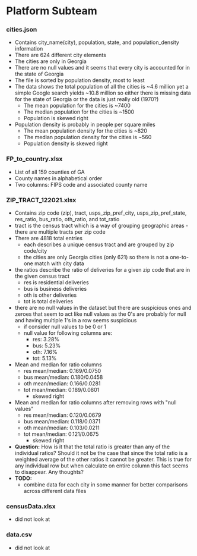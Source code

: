 # Platform Subteam

### cities.json
- Contains city_name(city), population, state, and population_density information
- There are 624 different city elements
- The cities are only in Georgia
- There are no null values and it seems that every city is accounted for in the state of Georgia 
- The file is sorted by population density, most to least
- The data shows the total population of all the cities is ~4.6 million yet a simple Google search yields ~10.8 million so either there is missing data for the state of Georgia or the data is just really old (1970?)   
    - The mean population for the cities is ~7400
    - The median population for the cities is ~1500
    - Population is skewed right 
- Population density is probably in people per square miles
    - The mean population density for the cities is ~820
    - The median population density for the cities is ~560
    - Population density is skewed right

### FP_to_country.xlsx
- List of all 159 counties of GA
- County names in alphabetical order
- Two columns: FIPS code and associated county name

### ZIP_TRACT_122021.xlsx
- Contains zip code (zip), tract, usps_zip_pref_city, usps_zip_pref_state,
  res_ratio, bus_ratio, oth_ratio, and tot_ratio
- tract is the census tract which is a way of grouping geographic areas
    -there are multiple tracts per zip code
- There are 4818 total entries
    - each describes a unique census tract and are grouped by zip code/city
    - the cities are only Georgia cities (only 621) so there is not a one-to-one
      match with city data
- the ratios describe the ratio of deliveries for a given zip code that are in
  the given census tract
    - res is residential deliveries
    - bus is business deliveries
    - oth is other deliveries
    - tot is total deliveries
- there are no null values in the dataset but there are suspicious ones and
  zeroes that seem to act like null values as the 0's are probably for null and
  having multiple 1's in a row seems suspicious
    - if consider null values to be 0 or 1
    - null value for following columns are:
        - res: 3.28%
        - bus: 5.23%
        - oth: 7.16%
        - tot: 5.13%
- Mean and median for ratio columns
    - res mean/median: 0.169/0.0750
    - bus mean/median: 0.180/0.0458
    - oth mean/median: 0.166/0.0281
    - tot mean/median: 0.189/0.0801
        - skewed right
- Mean and median for ratio columns after removing rows with "null values"
    - res mean/median: 0.120/0.0679
    - bus mean/median: 0.118/0.0371
    - oth mean/median: 0.103/0.0211
    - tot mean/median: 0.121/0.0675
        - skewed right
- **Question:** How is it that the total ratio is greater than any of the
  individual ratios? Should it not be the case that since the total ratio is a
  weighted average of the other ratios it cannot be greater. This is true for
  any individual row but when calculate on entire column this fact seems to
  disappear. Any thoughts?
- **TODO:**
    - combine data for each city in some manner for better comparisons across
      different data files

### censusData.xlsx
- did not look at

### data.csv
- did not look at
